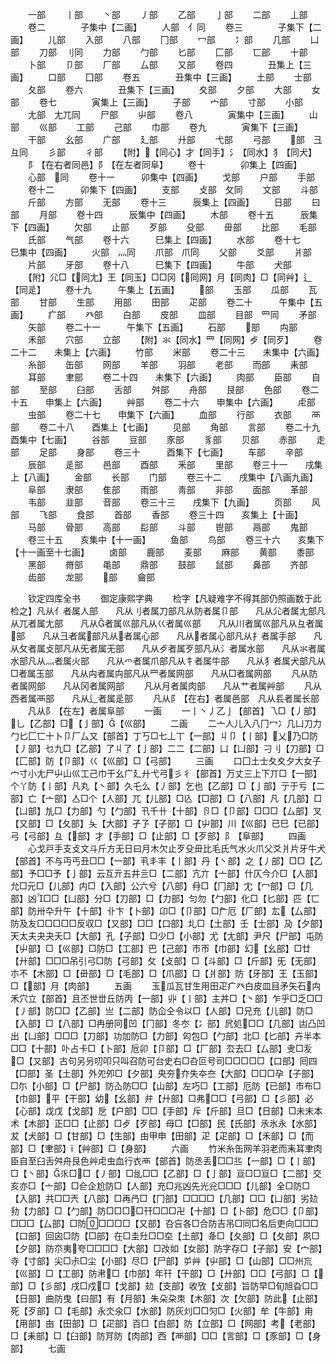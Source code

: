 <!-- { "loadSidebar": true } -->
　　一部
　　丨部
　　丶部
　　丿部
　　乙部
　　亅部
　　二部
　　丄部
　　卷二　　　　子集中【二画】
　　人部　亻同
　　卷三　　　　子集下【二画】
　　儿部
　　入部
　　八部
　　冂部
　　冖部
　　冫部
　　几部
　　凵部
　　刀部　刂同
　　力部
　　勹部
　　匕部
　　匚部
　　匸部
　　十部
　　卜部
　　卩部
　　厂部
　　厶部
　　又部
　　卷四　　　　丑集上【三画】
　　口部
　　囗部
　　卷五　　　　丑集中【三画】
　　土部
　　士部
　　夂部
　　卷六　　　　丑集下【三画】
　　夊部
　　夕部
　　大部
　　女部
　　卷七　　　　寅集上【三画】
　　子部
　　宀部
　　寸部
　　小部
　　尢部　尢兀同
　　尸部
　　屮部
　　卷八　　　　寅集中【三画】
　　山部
　　巛部
　　工部
　　己部
　　巾部
　　卷九　　　　寅集下【三画】
　　干部
　　幺部
　　广部
　　廴部
　　廾部
　　弋部
　　弓部
　　部　彐彑同
　　彡部
　　彳部
　　【附】【同心】才【同手】氵【同水】犭【同犬】
　　阝【在右者同邑】阝【在左者同阜】
　　卷十　　　　卯集上【四画】
　　心部　同
　　卷十一　　　卯集中【四画】
　　戈部
　　户部
　　手部
　　卷十二　　　卯集下【四画】
　　支部
　　攴部　攵同
　　文部
　　斗部
　　斤部
　　方部
　　无部
　　卷十三　　　辰集上【四画】
　　日部
　　曰部
　　月部
　　卷十四　　　辰集中【四画】
　　木部
　　卷十五　　　辰集下【四画】
　　欠部
　　止部
　　歹部
　　殳部
　　毌部
　　比部
　　毛部
　　氏部
　　气部
　　卷十六　　　巳集上【四画】
　　水部
　　卷十七　　　巳集中【四画】
　　火部　灬同
　　爪部　爪同
　　父部
　　爻部
　　爿部
　　片部
　　牙部
　　卷十八　　　巳集下【四画】
　　牛部
　　犬部
　　【附】尣□【同尢】王【同玉】□□冈【同网】月【同肉】□【同艸】辶【同辵】
　　卷十九　　　午集上【五画】
　　部
　　玉部
　　瓜部
　　瓦部
　　甘部
　　生部
　　用部
　　田部
　　疋部
　　卷二十　　　午集中【五画】
　　疒部
　　癶部
　　白部
　　皮部
　　皿部
　　目部　罒同
　　矛部
　　矢部
　　卷二十一　　　午集下【五画】
　　石部
　　部
　　禸部
　　禾部
　　穴部
　　立部
　　【附】氺【同水】罒【同网】歺【同歹】
　　卷二十二　　未集上【六画】
　　竹部
　　米部
　　卷二十三　　未集中【六画】
　　糸部
　　缶部
　　网部
　　羊部
　　羽部
　　老部
　　而部
　　耒部
　　耳部
　　聿部
　　卷二十四　　未集下【六画】
　　肉部
　　臣部
　　自部
　　至部
　　臼部
　　舌部
　　舛部
　　舟部
　　艮部
　　色部
　　卷二十五　　申集上【六画】
　　艸部
　　卷二十六　　申集中【六画】
　　虍部
　　虫部
　　卷二十七　　申集下【六画】
　　血部
　　行部
　　衣部
　　襾部
　　卷二十八　　酉集上【七画】
　　见部
　　角部
　　言部
　　卷二十九　　酉集中【七画】
　　谷部
　　豆部
　　豕部
　　豸部
　　贝部
　　赤部
　　走部
　　足部
　　身部
　　卷三十　　　酉集下【七画】
　　车部
　　辛部
　　辰部
　　辵部
　　邑部
　　酉部
　　釆部
　　里部
　　卷三十一　　戌集上【八画】
　　金部
　　长部
　　门部
　　卷三十二　　戌集中【八画九画】
　　阜部
　　隶部
　　隹部
　　雨部
　　靑部
　　非部
　　面部
　　革部
　　韦部
　　韭部
　　音部
　　卷三十三　　戌集下【九画】
　　页部
　　风部
　　飞部
　　食部
　　首部
　　香部
　　卷三十四　　亥集上【十画】
　　马部
　　骨部
　　高部
　　髟部
　　斗部
　　鬯部
　　鬲部
　　鬼部
　　卷三十五　　亥集中【十一画】
　　鱼部
　　鸟部
　　卷三十六　　亥集下【十一画至十七画】
　　卤部
　　鹿部
　　麦部
　　麻部
　　黄部
　　黍部
　　黑部
　　黹部
　　黾部
　　鼎部
　　鼓部
　　鼠部
　　鼻部
　　齐部
　　齿部
　　龙部
　　部
　　龠部

　　钦定四库全书
　　御定康熙字典
　　检字【凡疑难字不得其部仍照画数于此检之】凡从亻者属人部　　凡从刂者属刀部凡从防者属卩部　　凡从尣者属尢部凡从兀者属尢部　　凡从者属巛部凡从巜者属巛部　　凡从川者属巛部凡从彑者属部　　凡从彐者属部凡从者属心部　　凡从者属心部凡从扌者属手部　　凡从攵者属攴部凡从旡者属无部　　凡从歺者属歹部凡从氵者属水部　　凡从氺者属水部凡从灬者属火部　　凡从爫者属爪部凡从牜者属牛部　　凡从犭者属犬部凡从□者属玉部　　凡从禸者属禸部凡从罒者属网部　　凡从□者属网部
　　凡从防者属网部　　凡从冈者属网部
　　凡从月者属肉部　　凡从艹者属艸部
　　凡从西者属襾部　　凡从辶者属辵部
　　凡从阝【在右】者属邑部　凡从镸者属长部
　　凡从阝【在左】者属阜部
　　一画
　　一丨丶丿乙亅【部首】乁□【丿部】乚【乙部】□【亅部】【巛部】
　　二画
　　二亠人儿入八冂冖冫几凵刀力勹匕匚匸十卜卩厂厶又【部首】丁丂□七丄丅【一部】丩卩【丨部】乂乃□防【丿部】乜九□【乙部】了丩了【亅部】二二【二部】凵【凵部】刁刂【刀部】□【匚部】防【卩部】巜【巛部】□【弓部】
　　三画
　　口囗土士夂夊夕大女子宀寸小尢尸屮山巛工己巾干幺广廴廾弋弓彡彳【部首】万丈三上下丌□【一部】个丫防【丨部】凡丸【丶部】久乇么【丿部】乞也【乙部】□【亅部】亍于亏【二部】亡【亠部】亼□个【人部】兀【儿部】□兦【□部】□【八部】凡【几部】□【凵部】劜□【力部】勺【勹部】卂千卄【十部】卪□【卩部】□□□【厶部】叉【又部】□【夂部】夨【大部】孑孒【子部】□【屮部】川【巛部】已巳【已部】弓【弓部】彑【部】才【手部】□【止部】□【歹部】阝【阜部】
　　四画
　　心戈戸手支攴文斗斤方无日曰月木欠止歹殳毌比毛氏气水火爪父爻爿片牙牛犬【部首】不与丏丐丑□□【一部】丮丯丰【丨部】丹【丶部】之【丿部】□□【乙部】予□□予【亅部】云互亓五井亖□【二部】亢亣【亠部】什仄今介□【人部】允□元□【儿部】内□【入部】公六兮【八部】冄□【冂部】冘【冖部】□【几部】凶□□【凵部】分□【刀部】□【力部】匀勿【勹部】化□【匕部】匹【匸部】防卅卆升午【十部】卝卞【卜部】卬□【卩部】□厃厄【厂部】厷【厶部】防及友□□□□□反収□【又部】□□【口部】圠□【土部】壬【士部】夃【夕部】天太夫夬夬夭□【大部】孔【子部】□少□【小部】尤【尢部】尹尺【尸部】屯防【屮部】□【巛部】□防□【工部】巴【己部】巿帀【巾部】幻【幺部】□廿【廾部】□□□吊引弓□防【弓部】攵【攴部】□【斗部】□【斤部】旡【无部】朩不【木部】□【毌部】□【毛部】□【爪部】□【爿部】防【牙部】王【玉部】□【部】月【肉部】
　　五画
　　玉瓜瓦甘生用田疋疒癶白皮皿目矛矢石禸禾穴立【部首】且丕世丗丘防丙【一部】丱【丨部】主丼□【丶部】乍乎□乏□□【丿部】防□□【乙部】亗【二部】防仚仝令以□【人部】□兄充【儿部】防□【入部】□【八部】□冉册冋凹【冂部】冬冭【冫部】凥処□□【几部】凷凸凹出【凵部】□□□【刀部】功加防□【力部】匃包□【勹部】北□【匕部】卉半本□□【十部】卟占卡□【卜部】卮卯【卩部】□【厂部】厺去□【厶部】叏□叐□【又部】古句另叧叨叩只叫召防可台史右□叴叵号司□□□□□【口部】囘四【□部】圣【土部】外夗夘□【夕部】央夯夰失夲夳【大部】□□□孕【子部】□尓【小部】□【尸部】防屳防□□【山部】左巧□【工部】厄防【已部】市布□【巾部】平【干部】幼【幺部】弁【廾部】□弗□□【弓部】□【彡部】必【心部】戉戊【戈部】戹【户部】□□【手部】斥【斤部】旦□【日部】□未末本术【木部】正□□【止部】□歺【歹部】母□【□部】民【氏部】氶氷永【水部】犮【犬部】□【甘部】□【生部】由甲申【田部】疋【疋部】□【禾部】□【而部】□【聿部】【艸部】□【身部】
　　六画
　　竹米糸缶网羊羽老而耒耳聿肉臣自至臼舌舛舟艮色艸虍虫血行衣襾【部首】防丞丢□□丠【一部】□【丨部】□【丶部】乑□□【丿部】□乨□□【乙部】□【亅部】亘□□亘□【二部】交亥亦□【亠部】□仺企尬防□【人部】充□兆凶先光兊□□□【儿部】全□防□【入部】共□□兲【八部】□再冎□【冂部】□□□□【几部】□□【凵部】劣攰劧【力部】□【勹部】防□□□□幵□□□卍【十部】□【卜部】危□□【卩部】□□□【厶部】□防□□□□【又部】叴吂各□合防吉吊□同□名后吏向□□□【口部】回囟□防【□部】在□圭圱□□圶【土部】夅□【夂部】□【夂部】夙□【夕部】防夵夷夸□□□□【大部】□妀如【女部】防字存□【子部】安【宀部】寺【寸部】尖□尗□尘【小部】尽□【尸部】屰艸【屮部】□【山部】□□州巟【巛部】□【工部】防帇□【巾部】年幵【干部】□【廾部】□□【弓部】□【部】□【彡部】戌□戍□【戈部】攰【支部】收攷【攴部】旨防早□旬旭旮□□【日部】曲防曳【曰部】有【月部】朱朵朶朿【木部】次【欠部】防此【止部】死【歹部】□【毛部】永氼氽□【水部】防灰灲□□灳□【火部】牟【牛部】甪【用部】甶【田部】□【疋部】百□【白部】防【立部】□【网部】考【老部】□【耒部】□【臼部】防肎防【肉部】西【襾部】□□【言部】□【豕部】□【身部】
　　七画
